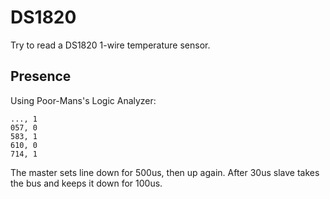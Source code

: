 # DS1820

Try to read a DS1820 1-wire temperature sensor.

## Presence

Using Poor-Mans's Logic Analyzer:

    ..., 1
    057, 0
    583, 1
    610, 0
    714, 1

The master sets line down for 500us, then up again. After 30us slave takes the bus and keeps it down for 100us.
